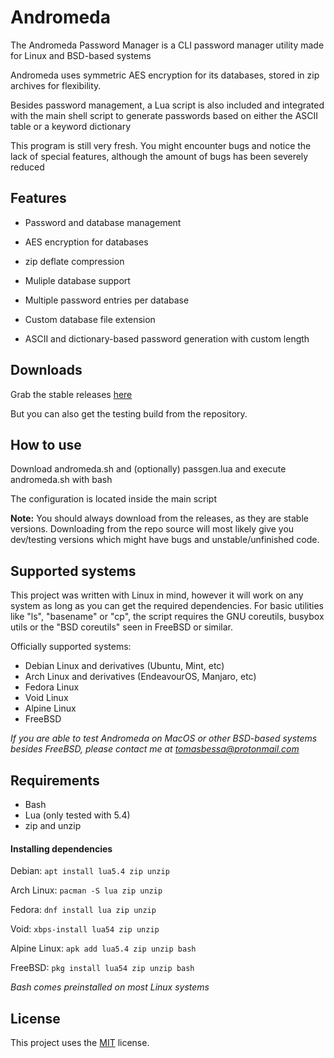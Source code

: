 Andromeda
====
The Andromeda Password Manager is a CLI password manager utility made for Linux and BSD-based systems

Andromeda uses symmetric AES encryption for its databases, stored in zip archives for flexibility.

Besides password management, a Lua script is also included and integrated with the main shell script to generate passwords based on either the ASCII table or a keyword dictionary

This program is still very fresh. You might encounter bugs and notice the lack of special features, although the amount of bugs has been severely reduced 

Features
--------
* Password and database management

* AES encryption for databases

* zip deflate compression

* Muliple database support

* Multiple password entries per database

* Custom database file extension

* ASCII and dictionary-based password generation with custom length

Downloads
---------
Grab the stable releases [here](https://github.com/spacebanana420/Andromeda/releases)

But you can also get the testing build from the repository.

How to use
----------
Download andromeda.sh and (optionally) passgen.lua and execute andromeda.sh with bash

The configuration is located inside the main script

**Note:** You should always download from the releases, as they are stable versions. Downloading from the repo source will most likely give you dev/testing versions which might have bugs and unstable/unfinished code.

Supported systems
----------
This project was written with Linux in mind, however it will work on any system as long as you can get the required dependencies. For basic utilities like "ls", "basename" or "cp", the script requires the GNU coreutils, busybox utils or the "BSD coreutils" seen in FreeBSD or similar.

Officially supported systems:
* Debian Linux and derivatives (Ubuntu, Mint, etc)
* Arch Linux and derivatives (EndeavourOS, Manjaro, etc)
* Fedora Linux
* Void Linux
* Alpine Linux
* FreeBSD

*If you are able to test Andromeda on MacOS or other BSD-based systems besides FreeBSD, please contact me at tomasbessa@protonmail.com*

Requirements
----------------------
* Bash
* Lua (only tested with 5.4)
* zip and unzip

#### Installing dependencies
Debian: ``` apt install lua5.4 zip unzip ```

Arch Linux: ``` pacman -S lua zip unzip ```

Fedora: ``` dnf install lua zip unzip ```

Void: ``` xbps-install lua54 zip unzip ```

Alpine Linux: ``` apk add lua5.4 zip unzip bash ```

FreeBSD: ``` pkg install lua54 zip unzip bash ```

*Bash comes preinstalled on most Linux systems*

License
-------
This project uses the [MIT](./license.md) license.
